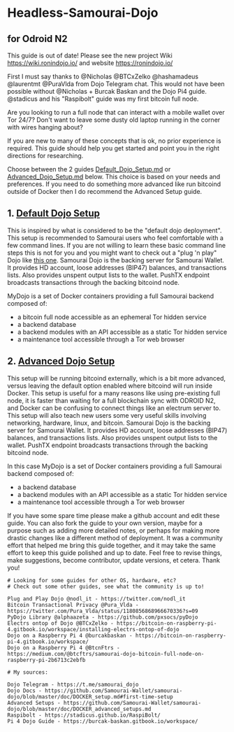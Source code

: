 # Headless-Samourai-Dojo
## for Odroid N2

This guide is out of date! Please see the new project Wiki https://wiki.ronindojo.io/ and website https://ronindojo.io/

First I must say thanks to @Nicholas @BTCxZelko @hashamadeus @laurentmt @PuraVlda from Dojo Telegram chat. This would not have been possible without @Nicholas + Burcak Baskan and the Dojo Pi4 guide.  @stadicus and his "Raspibolt" guide was my first bitcoin full node.

Are you looking to run a full node that can interact with a mobile wallet over Tor 24/7? Don't want to leave some dusty old laptop running in the corner with wires hanging about?

If you are new to many of these concepts that is ok, no prior experience is required. This guide should help you get started and point you in the right directions for researching.

Choose between the 2 guides [Default_Dojo_Setup.md](https://github.com/s2l1/Headless-Samourai-Dojo/blob/master/Default_Dojo_Setup.md) or [Advanced_Dojo_Setup.md](https://github.com/s2l1/Headless-Samourai-Dojo/blob/master/Advanced_Dojo_Setup.md) below. This choice is based on your needs and preferences. If you need to do something more advanced like run bitcoind outside of Docker then I do recommend the Advanced Setup guide.

## 1. [Default Dojo Setup](https://github.com/s2l1/Headless-Samourai-Dojo/blob/master/Default_Dojo_Setup.md)

This is inspired by what is considered to be the "default dojo deployment". This setup is recommended to Samourai users who feel comfortable with a few command lines. If you are not willing to learn these basic command line steps this is not for you and you might want to check out a "plug 'n play" Dojo like [this one](https://shop.nodl.it). Samourai Dojo is the backing server for Samourai Wallet. It provides HD account, loose addresses (BIP47) balances, and transactions lists. Also provides unspent output lists to the wallet. PushTX endpoint broadcasts transactions through the backing bitcoind node. 

MyDojo is a set of Docker containers providing a full Samourai backend composed of:
* a bitcoin full node accessible as an ephemeral Tor hidden service
* a backend database
* a backend modules with an API accessible as a static Tor hidden service
* a maintenance tool accessible through a Tor web browser

## 2. [Advanced Dojo Setup](https://github.com/s2l1/Headless-Samourai-Dojo/blob/master/Advanced_Dojo_Setup.md)

This setup will be running bitcoind externally, which is a bit more advanced, versus leaving the default option enabled where bitcoind will run inside Docker. This setup is useful for a many reasons like using pre-existing full node, it is faster than waiting for a full blockchain sync with ODROID N2, and Docker can be confusing to connect things like an electrum server to. This setup will also teach new users some very useful skills involving networking, hardware, linux, and bitcoin. Samourai Dojo is the backing server for Samourai Wallet. It provides HD account, loose addresses (BIP47) balances, and transactions lists. Also provides unspent output lists to the wallet. PushTX endpoint broadcasts transactions through the backing bitcoind node. 

In this case MyDojo is a set of Docker containers providing a full Samourai backend composed of:
* a backend database
* a backend modules with an API accessible as a static Tor hidden service
* a maintenance tool accessible through a Tor web browser

If you have some spare time please make a github account and edit these guide. You can also fork the guide to your own version, maybe for a purpose such as adding more detailed notes, or perhaps for making more drastic changes like a different method of deployment. It was a community effort that helped me bring this guide together, and it may take the same effort to keep this guide polished and up to date.  Feel free to revise things, make suggestions, become contributor, update versions, et cetera. Thank you!

```
# Looking for some guides for other OS, hardware, etc?
# Check out some other guides, see what the community is up to!

Plug and Play Dojo @nodl_it - https://twitter.com/nodl_it
Bitcoin Transactional Privacy @Pura_Vlda - https://twitter.com/Pura_Vlda/status/1180856868966670336?s=09
PyDojo Library @alphaazeta - https://github.com/pxsocs/pyDojo
Electrs ontop of Dojo @BTCxZelko - https://bitcoin-on-raspberry-pi-4.gitbook.io/workspace/installing-electrs-ontop-of-dojo
Dojo on a Raspberry Pi 4 @burcakbaskan - https://bitcoin-on-raspberry-pi-4.gitbook.io/workspace/
Dojo on a Raspberry Pi 4 @BtcnFtrs - https://medium.com/@btcftrs/samourai-dojo-bitcoin-full-node-on-raspberry-pi-2b6713c2ebfb
```

```
# My sources:

Dojo Telegram - https://t.me/samourai_dojo
Dojo Docs - https://github.com/Samourai-Wallet/samourai-dojo/blob/master/doc/DOCKER_setup.md#first-time-setup
Advanced Setups - https://github.com/Samourai-Wallet/samourai-dojo/blob/master/doc/DOCKER_advanced_setups.md
Raspibolt - https://stadicus.github.io/RaspiBolt/
Pi 4 Dojo Guide - https://burcak-baskan.gitbook.io/workspace/
```

